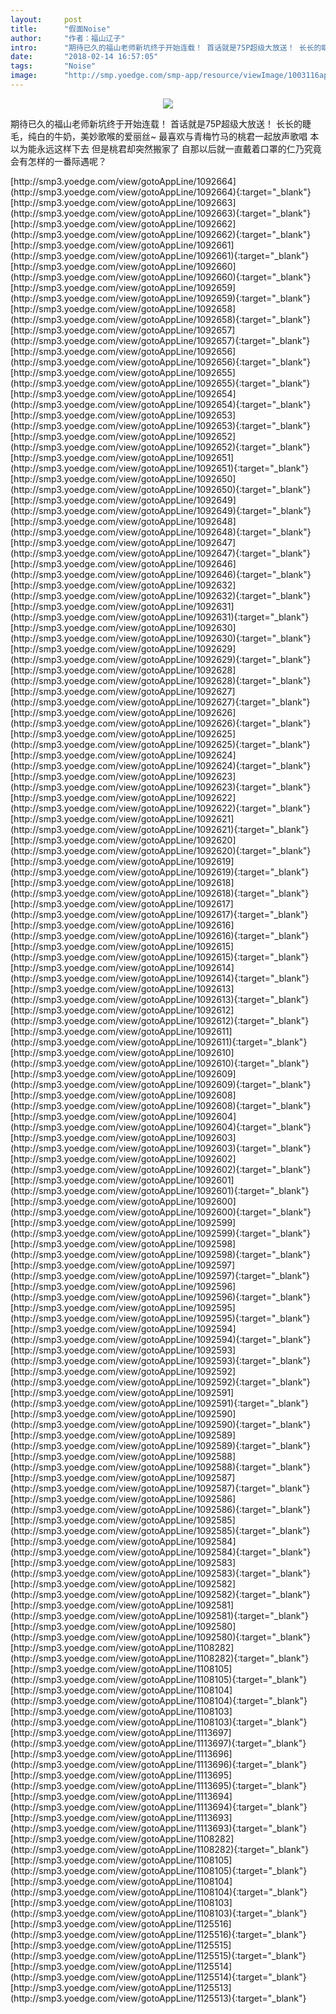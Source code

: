 ```yaml
---
layout:     post
title:      "假面Noise"
author:     "作者：福山辽子"
intro:      "期待已久的福山老师新坑终于开始连载！ 首话就是75P超级大放送！ 长长的睫毛，纯白的牛奶，美妙歌喉的爱丽丝~ 最喜欢与青梅竹马的桃君一起放声歌唱 本以为能永远这样下去 但是桃君却突然搬家了 自那以后就一直戴着口罩的仁乃究竟会有怎样的一番际遇呢？"
date:       "2018-02-14 16:57:05"
tags:       "Noise"
image:      "http://smp.yoedge.com/smp-app/resource/viewImage/1003116appline.png"
---
```

<div style="text-align: center">
<p><img src="http://smp.yoedge.com/smp-app/resource/viewImage/1003116appline.png"/></p>
</div>
<p class="post-meta">
<span>期待已久的福山老师新坑终于开始连载！ 首话就是75P超级大放送！ 长长的睫毛，纯白的牛奶，美妙歌喉的爱丽丝~ 最喜欢与青梅竹马的桃君一起放声歌唱 本以为能永远这样下去 但是桃君却突然搬家了 自那以后就一直戴着口罩的仁乃究竟会有怎样的一番际遇呢？</span>
</p>
[http://smp3.yoedge.com/view/gotoAppLine/1092664](http://smp3.yoedge.com/view/gotoAppLine/1092664){:target="_blank"}
[http://smp3.yoedge.com/view/gotoAppLine/1092663](http://smp3.yoedge.com/view/gotoAppLine/1092663){:target="_blank"}
[http://smp3.yoedge.com/view/gotoAppLine/1092662](http://smp3.yoedge.com/view/gotoAppLine/1092662){:target="_blank"}
[http://smp3.yoedge.com/view/gotoAppLine/1092661](http://smp3.yoedge.com/view/gotoAppLine/1092661){:target="_blank"}
[http://smp3.yoedge.com/view/gotoAppLine/1092660](http://smp3.yoedge.com/view/gotoAppLine/1092660){:target="_blank"}
[http://smp3.yoedge.com/view/gotoAppLine/1092659](http://smp3.yoedge.com/view/gotoAppLine/1092659){:target="_blank"}
[http://smp3.yoedge.com/view/gotoAppLine/1092658](http://smp3.yoedge.com/view/gotoAppLine/1092658){:target="_blank"}
[http://smp3.yoedge.com/view/gotoAppLine/1092657](http://smp3.yoedge.com/view/gotoAppLine/1092657){:target="_blank"}
[http://smp3.yoedge.com/view/gotoAppLine/1092656](http://smp3.yoedge.com/view/gotoAppLine/1092656){:target="_blank"}
[http://smp3.yoedge.com/view/gotoAppLine/1092655](http://smp3.yoedge.com/view/gotoAppLine/1092655){:target="_blank"}
[http://smp3.yoedge.com/view/gotoAppLine/1092654](http://smp3.yoedge.com/view/gotoAppLine/1092654){:target="_blank"}
[http://smp3.yoedge.com/view/gotoAppLine/1092653](http://smp3.yoedge.com/view/gotoAppLine/1092653){:target="_blank"}
[http://smp3.yoedge.com/view/gotoAppLine/1092652](http://smp3.yoedge.com/view/gotoAppLine/1092652){:target="_blank"}
[http://smp3.yoedge.com/view/gotoAppLine/1092651](http://smp3.yoedge.com/view/gotoAppLine/1092651){:target="_blank"}
[http://smp3.yoedge.com/view/gotoAppLine/1092650](http://smp3.yoedge.com/view/gotoAppLine/1092650){:target="_blank"}
[http://smp3.yoedge.com/view/gotoAppLine/1092649](http://smp3.yoedge.com/view/gotoAppLine/1092649){:target="_blank"}
[http://smp3.yoedge.com/view/gotoAppLine/1092648](http://smp3.yoedge.com/view/gotoAppLine/1092648){:target="_blank"}
[http://smp3.yoedge.com/view/gotoAppLine/1092647](http://smp3.yoedge.com/view/gotoAppLine/1092647){:target="_blank"}
[http://smp3.yoedge.com/view/gotoAppLine/1092646](http://smp3.yoedge.com/view/gotoAppLine/1092646){:target="_blank"}
[http://smp3.yoedge.com/view/gotoAppLine/1092632](http://smp3.yoedge.com/view/gotoAppLine/1092632){:target="_blank"}
[http://smp3.yoedge.com/view/gotoAppLine/1092631](http://smp3.yoedge.com/view/gotoAppLine/1092631){:target="_blank"}
[http://smp3.yoedge.com/view/gotoAppLine/1092630](http://smp3.yoedge.com/view/gotoAppLine/1092630){:target="_blank"}
[http://smp3.yoedge.com/view/gotoAppLine/1092629](http://smp3.yoedge.com/view/gotoAppLine/1092629){:target="_blank"}
[http://smp3.yoedge.com/view/gotoAppLine/1092628](http://smp3.yoedge.com/view/gotoAppLine/1092628){:target="_blank"}
[http://smp3.yoedge.com/view/gotoAppLine/1092627](http://smp3.yoedge.com/view/gotoAppLine/1092627){:target="_blank"}
[http://smp3.yoedge.com/view/gotoAppLine/1092626](http://smp3.yoedge.com/view/gotoAppLine/1092626){:target="_blank"}
[http://smp3.yoedge.com/view/gotoAppLine/1092625](http://smp3.yoedge.com/view/gotoAppLine/1092625){:target="_blank"}
[http://smp3.yoedge.com/view/gotoAppLine/1092624](http://smp3.yoedge.com/view/gotoAppLine/1092624){:target="_blank"}
[http://smp3.yoedge.com/view/gotoAppLine/1092623](http://smp3.yoedge.com/view/gotoAppLine/1092623){:target="_blank"}
[http://smp3.yoedge.com/view/gotoAppLine/1092622](http://smp3.yoedge.com/view/gotoAppLine/1092622){:target="_blank"}
[http://smp3.yoedge.com/view/gotoAppLine/1092621](http://smp3.yoedge.com/view/gotoAppLine/1092621){:target="_blank"}
[http://smp3.yoedge.com/view/gotoAppLine/1092620](http://smp3.yoedge.com/view/gotoAppLine/1092620){:target="_blank"}
[http://smp3.yoedge.com/view/gotoAppLine/1092619](http://smp3.yoedge.com/view/gotoAppLine/1092619){:target="_blank"}
[http://smp3.yoedge.com/view/gotoAppLine/1092618](http://smp3.yoedge.com/view/gotoAppLine/1092618){:target="_blank"}
[http://smp3.yoedge.com/view/gotoAppLine/1092617](http://smp3.yoedge.com/view/gotoAppLine/1092617){:target="_blank"}
[http://smp3.yoedge.com/view/gotoAppLine/1092616](http://smp3.yoedge.com/view/gotoAppLine/1092616){:target="_blank"}
[http://smp3.yoedge.com/view/gotoAppLine/1092615](http://smp3.yoedge.com/view/gotoAppLine/1092615){:target="_blank"}
[http://smp3.yoedge.com/view/gotoAppLine/1092614](http://smp3.yoedge.com/view/gotoAppLine/1092614){:target="_blank"}
[http://smp3.yoedge.com/view/gotoAppLine/1092613](http://smp3.yoedge.com/view/gotoAppLine/1092613){:target="_blank"}
[http://smp3.yoedge.com/view/gotoAppLine/1092612](http://smp3.yoedge.com/view/gotoAppLine/1092612){:target="_blank"}
[http://smp3.yoedge.com/view/gotoAppLine/1092611](http://smp3.yoedge.com/view/gotoAppLine/1092611){:target="_blank"}
[http://smp3.yoedge.com/view/gotoAppLine/1092610](http://smp3.yoedge.com/view/gotoAppLine/1092610){:target="_blank"}
[http://smp3.yoedge.com/view/gotoAppLine/1092609](http://smp3.yoedge.com/view/gotoAppLine/1092609){:target="_blank"}
[http://smp3.yoedge.com/view/gotoAppLine/1092608](http://smp3.yoedge.com/view/gotoAppLine/1092608){:target="_blank"}
[http://smp3.yoedge.com/view/gotoAppLine/1092604](http://smp3.yoedge.com/view/gotoAppLine/1092604){:target="_blank"}
[http://smp3.yoedge.com/view/gotoAppLine/1092603](http://smp3.yoedge.com/view/gotoAppLine/1092603){:target="_blank"}
[http://smp3.yoedge.com/view/gotoAppLine/1092602](http://smp3.yoedge.com/view/gotoAppLine/1092602){:target="_blank"}
[http://smp3.yoedge.com/view/gotoAppLine/1092601](http://smp3.yoedge.com/view/gotoAppLine/1092601){:target="_blank"}
[http://smp3.yoedge.com/view/gotoAppLine/1092600](http://smp3.yoedge.com/view/gotoAppLine/1092600){:target="_blank"}
[http://smp3.yoedge.com/view/gotoAppLine/1092599](http://smp3.yoedge.com/view/gotoAppLine/1092599){:target="_blank"}
[http://smp3.yoedge.com/view/gotoAppLine/1092598](http://smp3.yoedge.com/view/gotoAppLine/1092598){:target="_blank"}
[http://smp3.yoedge.com/view/gotoAppLine/1092597](http://smp3.yoedge.com/view/gotoAppLine/1092597){:target="_blank"}
[http://smp3.yoedge.com/view/gotoAppLine/1092596](http://smp3.yoedge.com/view/gotoAppLine/1092596){:target="_blank"}
[http://smp3.yoedge.com/view/gotoAppLine/1092595](http://smp3.yoedge.com/view/gotoAppLine/1092595){:target="_blank"}
[http://smp3.yoedge.com/view/gotoAppLine/1092594](http://smp3.yoedge.com/view/gotoAppLine/1092594){:target="_blank"}
[http://smp3.yoedge.com/view/gotoAppLine/1092593](http://smp3.yoedge.com/view/gotoAppLine/1092593){:target="_blank"}
[http://smp3.yoedge.com/view/gotoAppLine/1092592](http://smp3.yoedge.com/view/gotoAppLine/1092592){:target="_blank"}
[http://smp3.yoedge.com/view/gotoAppLine/1092591](http://smp3.yoedge.com/view/gotoAppLine/1092591){:target="_blank"}
[http://smp3.yoedge.com/view/gotoAppLine/1092590](http://smp3.yoedge.com/view/gotoAppLine/1092590){:target="_blank"}
[http://smp3.yoedge.com/view/gotoAppLine/1092589](http://smp3.yoedge.com/view/gotoAppLine/1092589){:target="_blank"}
[http://smp3.yoedge.com/view/gotoAppLine/1092588](http://smp3.yoedge.com/view/gotoAppLine/1092588){:target="_blank"}
[http://smp3.yoedge.com/view/gotoAppLine/1092587](http://smp3.yoedge.com/view/gotoAppLine/1092587){:target="_blank"}
[http://smp3.yoedge.com/view/gotoAppLine/1092586](http://smp3.yoedge.com/view/gotoAppLine/1092586){:target="_blank"}
[http://smp3.yoedge.com/view/gotoAppLine/1092585](http://smp3.yoedge.com/view/gotoAppLine/1092585){:target="_blank"}
[http://smp3.yoedge.com/view/gotoAppLine/1092584](http://smp3.yoedge.com/view/gotoAppLine/1092584){:target="_blank"}
[http://smp3.yoedge.com/view/gotoAppLine/1092583](http://smp3.yoedge.com/view/gotoAppLine/1092583){:target="_blank"}
[http://smp3.yoedge.com/view/gotoAppLine/1092582](http://smp3.yoedge.com/view/gotoAppLine/1092582){:target="_blank"}
[http://smp3.yoedge.com/view/gotoAppLine/1092581](http://smp3.yoedge.com/view/gotoAppLine/1092581){:target="_blank"}
[http://smp3.yoedge.com/view/gotoAppLine/1092580](http://smp3.yoedge.com/view/gotoAppLine/1092580){:target="_blank"}
[http://smp3.yoedge.com/view/gotoAppLine/1108282](http://smp3.yoedge.com/view/gotoAppLine/1108282){:target="_blank"}
[http://smp3.yoedge.com/view/gotoAppLine/1108105](http://smp3.yoedge.com/view/gotoAppLine/1108105){:target="_blank"}
[http://smp3.yoedge.com/view/gotoAppLine/1108104](http://smp3.yoedge.com/view/gotoAppLine/1108104){:target="_blank"}
[http://smp3.yoedge.com/view/gotoAppLine/1108103](http://smp3.yoedge.com/view/gotoAppLine/1108103){:target="_blank"}
[http://smp3.yoedge.com/view/gotoAppLine/1113697](http://smp3.yoedge.com/view/gotoAppLine/1113697){:target="_blank"}
[http://smp3.yoedge.com/view/gotoAppLine/1113696](http://smp3.yoedge.com/view/gotoAppLine/1113696){:target="_blank"}
[http://smp3.yoedge.com/view/gotoAppLine/1113695](http://smp3.yoedge.com/view/gotoAppLine/1113695){:target="_blank"}
[http://smp3.yoedge.com/view/gotoAppLine/1113694](http://smp3.yoedge.com/view/gotoAppLine/1113694){:target="_blank"}
[http://smp3.yoedge.com/view/gotoAppLine/1113693](http://smp3.yoedge.com/view/gotoAppLine/1113693){:target="_blank"}
[http://smp3.yoedge.com/view/gotoAppLine/1108282](http://smp3.yoedge.com/view/gotoAppLine/1108282){:target="_blank"}
[http://smp3.yoedge.com/view/gotoAppLine/1108105](http://smp3.yoedge.com/view/gotoAppLine/1108105){:target="_blank"}
[http://smp3.yoedge.com/view/gotoAppLine/1108104](http://smp3.yoedge.com/view/gotoAppLine/1108104){:target="_blank"}
[http://smp3.yoedge.com/view/gotoAppLine/1108103](http://smp3.yoedge.com/view/gotoAppLine/1108103){:target="_blank"}
[http://smp3.yoedge.com/view/gotoAppLine/1125516](http://smp3.yoedge.com/view/gotoAppLine/1125516){:target="_blank"}
[http://smp3.yoedge.com/view/gotoAppLine/1125515](http://smp3.yoedge.com/view/gotoAppLine/1125515){:target="_blank"}
[http://smp3.yoedge.com/view/gotoAppLine/1125514](http://smp3.yoedge.com/view/gotoAppLine/1125514){:target="_blank"}
[http://smp3.yoedge.com/view/gotoAppLine/1125513](http://smp3.yoedge.com/view/gotoAppLine/1125513){:target="_blank"}


